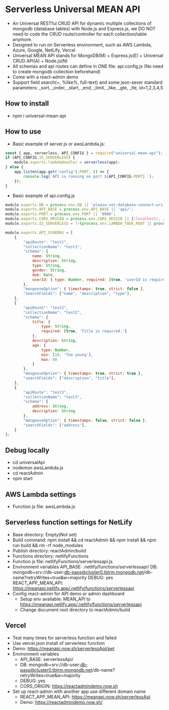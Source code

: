# Serverless Universal MEAN API

- An Universal RESTful CRUD API for dynamic multiple collections of mongodb (database tables) with Node.js and Express.js, we DO NOT need to code the CRUD route/controller for each collection/table anymore.
- Designed to run on Serverless environment, such as AWS Lambda, Azure, Google, NetLify, Vercel
- Universal MEAN API stands for MongoDB(M) + Express.js(E) + Universal CRUD API(A) + Node.js(N)
- All schemas and api routes can define in ONE file: api.config.js (No need to create mongodb collection beforehand)
- Come with a react-admin demo
- Support field search(=, %like%, full-text) and some json-sever standard parameters: \_sort, \_order, \_start, \_end, \_limit, \_like, \_gte, \_lte, id=1,2,3,4,5

## How to install

- npm i universal-mean-api

## How to use

- Basic example of server.js or awsLambda.js:

```JavaScript
const { app, serverless, API_CONFIG } = require("universal-mean-api");
if (API_CONFIG.IS_SERVERLESS) {
    module.exports.lambdaHandler = serverless(app);
} else {
    app.listen(app.get('config').PORT, () => {
        console.log(`API is running on port ${API_CONFIG.PORT}.`);
    });
}
```

- Basic example of api.config.js

```JavaScript
module.exports.DB = process.env.DB || 'please-set-database-connect-uri-first';
module.exports.API_BASE = process.env.API_BASE || 'api/';
module.exports.PORT = process.env.PORT || '8080';
module.exports.CORS_ORIGIN = process.env.CORS_ORIGIN || [/localhost/, /\.test$/];
module.exports.IS_SERVERLESS = !!(process.env.LAMBDA_TASK_ROOT || process.env.AWS_LAMBDA_FUNCTION_NAME);

module.exports.API_SCHEMAS = [
    {
        "apiRoute": "test1",
        "collectionName": "test1",
        "schema": {
            name: String,
            description: String,
            type: String,
            gender: String,
            dob: Date,
            userId: { type: Number, required: [true, 'userId is required.'] }
        },
        "mongooseOption": { timestamps: true, strict: false },
        "searchFields": ["name", "description", "type"],
    },
    {
        "apiRoute": "test2",
        "collectionName": "test2",
        "schema": {
            title: {
                type: String,
                required: [true, 'Title is required.']
            },
            description: String,
            age: {
                type: Number,
                min: [18, 'Too young'],
                max: 80
            }
        },
        "mongooseOption": { timestamps: true, strict: true },
        "searchFields": ["description", "title"],
    },
    {
        "apiRoute": "test3",
        "collectionName": "test3",
        "schema": {
            address: String,
            description: String
        },
        "mongooseOption": { timestamps: false, strict: false },
        "searchFields": ["address"],
    }
];


```

## Debug locally

- cd universalApi
- nodemon awsLambda.js
- cd reactAdmin
- npm start

## AWS Lambda settings

- Function js file: awsLambda.js

## Serverless function settings for NetLify

- Base directory: Empty(Not set)
- Build command: npm install && cd reactAdmin && npm install && npm run build && rm -rf node_modules
- Publish directory: reactAdmin/build
- Functions directory: netlifyFunctions
- Function js file: netlifyFunctions/serverlessapi.js
- Environment variables
  API_BASE: .netlify/functions/serverlessapi/
  DB: mongodb+srv://db-user:db-pass@cluster0.tblrm.mongodb.net/db-name?retryWrites=true&w=majority
  DEBUG: yes
  REACT_APP_MEAN_API: https://meanapi.netlify.app/.netlify/functions/serverlessapi
- Config react-admin for API demo or admin dashboard
  - Setup env available: MEAN_API to https://meanapi.netlify.app/.netlify/functions/serverlessapi
  - Change document root directory to reactAdmin/build

## Vercel

- Test many times for serverless function and failed
- Use vercel.json install of serverless function
- Demo: https://meanapi.now.sh/serverlessApi/pet
- Environment variables
  - API_BASE: serverlessApi/
  - DB: mongodb+srv://db-user:db-pass@cluster0.tblrm.mongodb.net/db-name?retryWrites=true&w=majority
  - DEBUG: yes
  - CORS_ORIGIN: https://reactadmindemo.now.sh
- Set up react-admin with another app use different domain name
  - REACT_APP_MEAN_API: https://meanapi.now.sh/serverlessApi
  - Demo: https://reactadmindemo.now.sh/
